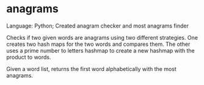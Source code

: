 # anagrams
Language: Python; Created anagram checker and most anagrams finder

Checks if two given words are anagrams using two different strategies. 
One creates two hash maps for the two words and compares them. 
The other uses a prime number to letters hashmap to create a new hashmap with the product to words.

Given a word list, returns the first word alphabetically with the most anagrams.
